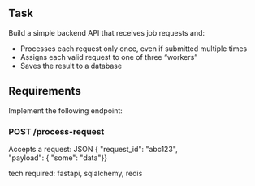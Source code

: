 ## Task

Build a simple backend API that receives job requests and:
- Processes each request only once, even if submitted multiple times
- Assigns each valid request to one of three “workers”
- Saves the result to a database

## Requirements

Implement the following endpoint:

### POST /process-request

Accepts a request:
JSON
{
  "request_id": "abc123",  
  "payload": { "some": "data"}}
  
tech required: fastapi, sqlalchemy, redis
